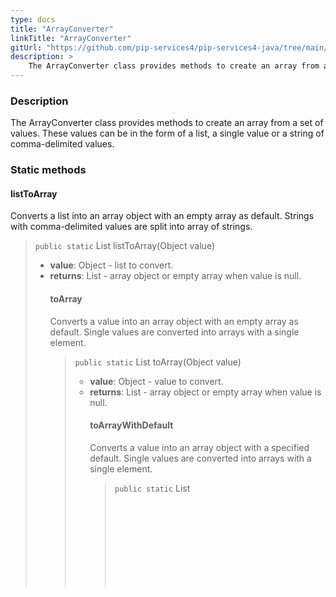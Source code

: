 ```yaml
---
type: docs
title: "ArrayConverter"
linkTitle: "ArrayConverter"
gitUrl: "https://github.com/pip-services4/pip-services4-java/tree/main/pip-services4-commons-java"
description: > 
    The ArrayConverter class provides methods to create an array from a set of values.
---
```


### Description
The ArrayConverter class provides methods to create an array from a set of values. These values can be in the form of a list,  a single value or a string of comma-delimited values.    

### Static methods

#### listToArray
Converts a list into an array object with an empty array as default.
Strings with comma-delimited values are split into array of strings.
> `public static` List<Object> listToArray(Object value)

- **value**: Object - list to convert.
- **returns**: List<Object> - array object or empty array when value is null.


#### toArray
Converts a value into an array object with an empty array as default.
Single values are converted into arrays with a single element.

> `public static` List<Object> toArray(Object value)

- **value**: Object - value to convert.
- **returns**: List<Object> - array object or empty array when value is null.

#### toArrayWithDefault
Converts a value into an array object with a specified default.
Single values are converted into arrays with a single element.

> `public static` List<Object> toArrayWithDefault(Object value, List<Object> defaultValue)

- **value**: Object - value to convert.
- **defaultValue**: List<Object> - default array object.
- **returns**: List<Object> - array object or default array when value is null.

#### toNullableArray
Converts a value into an array object.
Single values are converted into arrays with a single element.

> `public static` List<Object> toNullableArray(Object value)

- **value**: Object - value to convert.
- **returns**: List<Object> - array object or null when value is null.

### Examples

```java
{
  List<Object> value1 = ArrayConverter.toArray(1);        // Result: [1]
  List<Object> value2 = ArrayConverter.listToArray("1,2,3"); // Result: ["1", "2", "3"]
  }

```
